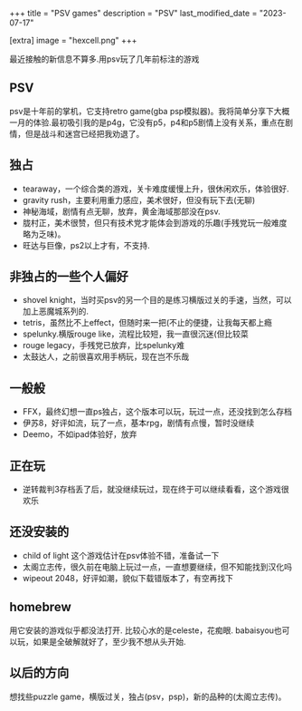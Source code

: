 +++
title = "PSV games"
description = "PSV"
last_modified_date = "2023-07-17"

[extra]
image = "hexcell.png"
+++

最近接触的新信息不算多.用psv玩了几年前标注的游戏

## PSV

psv是十年前的掌机，它支持retro game(gba psp模拟器)。我将简单分享下大概一月的体验.最初吸引我的是p4g，它没有p5，p4和p5剧情上没有关系，重点在剧情，但是战斗和迷宫已经把我劝退了。

## 独占
- tearaway，一个综合类的游戏，关卡难度缓慢上升，很休闲欢乐，体验很好.
- gravity rush，主要利用重力感应，美术很好，但没有玩下去(无聊)
- 神秘海域，剧情有点无聊，放弃，黄金海域那部没在psv.
- 胧村正，美术很赞，但只有技术党才能体会到游戏的乐趣(手残党玩一般难度略为乏味)。
- 旺达与巨像，ps2以上才有，不支持.

## 非独占的一些个人偏好

- shovel knight，当时买psv的另一个目的是练习横版过关的手速，当然，可以加上恶魔城系列的.
- tetris，虽然比不上effect，但随时来一把(不止的便捷，让我每天都上瘾
- spelunky.横版rouge like，流程比较短，我一直很沉迷(但比较菜
- rouge legacy，手残党已放弃，比spelunky难
- 太鼓达人，之前很喜欢用手柄玩，现在岂不乐哉

## 一般般
- FFX，最终幻想一直ps独占，这个版本可以玩，玩过一点，还没找到怎么存档
- 伊苏8，好评如流，玩了一点，基本rpg，剧情有点慢，暂时没继续
- Deemo，不如ipad体验好，放弃

## 正在玩
- 逆转裁判3存档丢了后，就没继续玩过，现在终于可以继续看看，这个游戏很欢乐

## 还没安装的
- child of light 这个游戏估计在psv体验不错，准备试一下
- 太阁立志传，很久前在电脑上玩过一点，一直想要继续，但不知能找到汉化吗
- wipeout 2048，好评如潮，貌似下载错版本了，有空再找下


## homebrew
用它安装的游戏似乎都没法打开.
比较心水的是celeste，花痴眼.
babaisyou也可以玩，如果是全破解就好了，至少我不想从头开始.

## 以后的方向
想找些puzzle game，横版过关，独占(psv，psp)，新的品种的(太阁立志传)。

